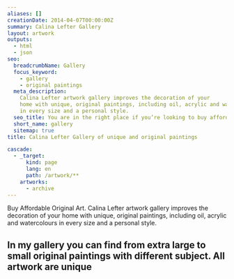 ```yaml
---
aliases: []
creationDate: 2014-04-07T00:00:00Z
summary: Calina Lefter Gallery
layout: artwork
outputs:
  - html
  - json
seo:
  breadcrumbName: Gallery
  focus_keyword:
    - gallery
    - original paintings
  meta_description:
    Calina Lefter artwork gallery improves the decoration of your
    home with unique, original paintings, including oil, acrylic and watercolours
    in every size and a personal style.
  seo_title: You are in the right place if you’re looking to buy affordable art online.
  short_name: gallery
  sitemap: true
title: Calina Lefter Gallery of unique and original paintings

cascade:
  - _target:
      kind: page
      lang: en
      path: /artwork/**
    artworks:
      - archive
---
```


Buy Affordable Original Art. Calina Lefter artwork gallery improves the decoration of your home with unique, original paintings, including oil, acrylic and watercolours in every size and a personal style.

## In my gallery you can find from extra large to small original paintings with different subject. All artwork are unique
